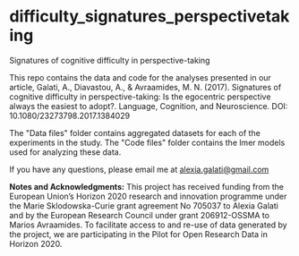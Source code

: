 # difficulty_signatures_perspectivetaking
Signatures of cognitive difficulty in perspective-taking

This repo contains the data and code for the analyses presented in our article, Galati, A., Diavastou, A., & Avraamides, M. N. (2017). Signatures of cognitive difficulty in perspective-taking: Is the egocentric perspective always the easiest to adopt?. Language, Cognition, and Neuroscience. DOI: 10.1080/23273798.2017.1384029

The "Data files" folder contains aggregated datasets for each of the experiments in the study.
The "Code files" folder contains the lmer models used for analyzing these data. 

If you have any questions, please email me at alexia.galati@gmail.com

<b>Notes and Acknowledgments:</b> This project has received funding from the European Union’s Horizon 2020 research and innovation programme under the Marie Sklodowska-Curie grant agreement No 705037 to Alexia Galati and by the European Research Council under grant 206912-OSSMA to Marios Avraamides. To facilitate access to and re-use of data generated by the project, we are participating in the Pilot for Open Research Data in Horizon 2020.
